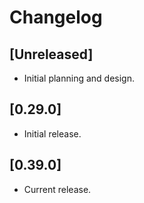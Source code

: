# Changelog

## [Unreleased]

- Initial planning and design.

## [0.29.0]

- Initial release.

## [0.39.0]

- Current release.

